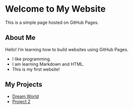 # Welcome to My Website

This is a simple page hosted on GitHub Pages.

## About Me
Hello! I’m learning how to build websites using GitHub Pages.

- I like programming.
- I am learning Markdown and HTML.
- This is my first website!

## My Projects
- [Dream World](https://jhlarsen1.github.io/IWokeupinmydreamworld.html)
- [Project 2](https://github.com/yourusername/project2)
